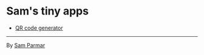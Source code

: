 # Sam's tiny apps

- [QR code generator](qrcode.html)

---

By [Sam Parmar](https://parmsam.github.io/quarto-site/)
